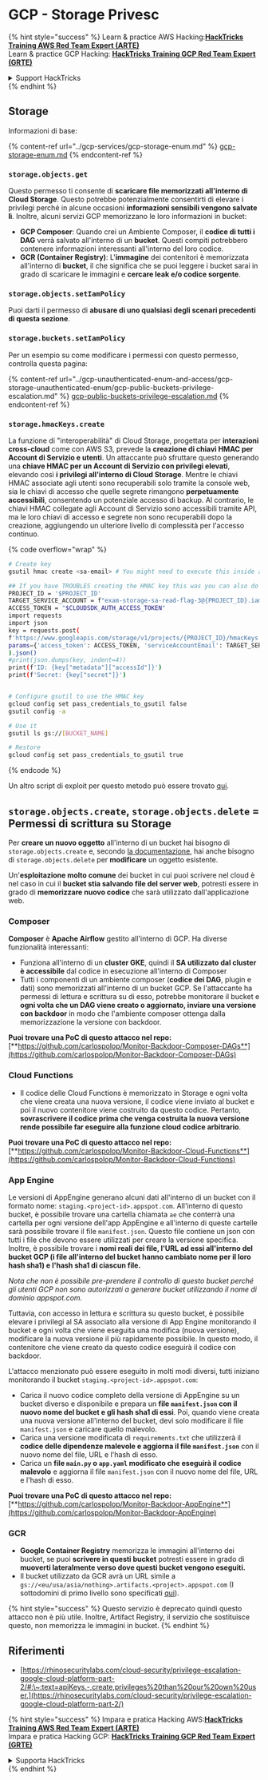 # GCP - Storage Privesc

{% hint style="success" %}
Learn & practice AWS Hacking:<img src="../../../.gitbook/assets/image (1) (1) (1) (1).png" alt="" data-size="line">[**HackTricks Training AWS Red Team Expert (ARTE)**](https://training.hacktricks.xyz/courses/arte)<img src="../../../.gitbook/assets/image (1) (1) (1) (1).png" alt="" data-size="line">\
Learn & practice GCP Hacking: <img src="../../../.gitbook/assets/image (2) (1).png" alt="" data-size="line">[**HackTricks Training GCP Red Team Expert (GRTE)**<img src="../../../.gitbook/assets/image (2) (1).png" alt="" data-size="line">](https://training.hacktricks.xyz/courses/grte)

<details>

<summary>Support HackTricks</summary>

* Check the [**subscription plans**](https://github.com/sponsors/carlospolop)!
* **Join the** 💬 [**Discord group**](https://discord.gg/hRep4RUj7f) or the [**telegram group**](https://t.me/peass) or **follow** us on **Twitter** 🐦 [**@hacktricks\_live**](https://twitter.com/hacktricks_live)**.**
* **Share hacking tricks by submitting PRs to the** [**HackTricks**](https://github.com/carlospolop/hacktricks) and [**HackTricks Cloud**](https://github.com/carlospolop/hacktricks-cloud) github repos.

</details>
{% endhint %}

## Storage

Informazioni di base:

{% content-ref url="../gcp-services/gcp-storage-enum.md" %}
[gcp-storage-enum.md](../gcp-services/gcp-storage-enum.md)
{% endcontent-ref %}

### `storage.objects.get`

Questo permesso ti consente di **scaricare file memorizzati all'interno di Cloud Storage**. Questo potrebbe potenzialmente consentirti di elevare i privilegi perché in alcune occasioni **informazioni sensibili vengono salvate lì**. Inoltre, alcuni servizi GCP memorizzano le loro informazioni in bucket:

* **GCP Composer**: Quando crei un Ambiente Composer, il **codice di tutti i DAG** verrà salvato all'interno di un **bucket**. Questi compiti potrebbero contenere informazioni interessanti all'interno del loro codice.
* **GCR (Container Registry)**: L'**immagine** dei contenitori è memorizzata all'interno di **bucket**, il che significa che se puoi leggere i bucket sarai in grado di scaricare le immagini e **cercare leak e/o codice sorgente**.

### `storage.objects.setIamPolicy`

Puoi darti il permesso di **abusare di uno qualsiasi degli scenari precedenti di questa sezione**.

### **`storage.buckets.setIamPolicy`**

Per un esempio su come modificare i permessi con questo permesso, controlla questa pagina:

{% content-ref url="../gcp-unauthenticated-enum-and-access/gcp-storage-unauthenticated-enum/gcp-public-buckets-privilege-escalation.md" %}
[gcp-public-buckets-privilege-escalation.md](../gcp-unauthenticated-enum-and-access/gcp-storage-unauthenticated-enum/gcp-public-buckets-privilege-escalation.md)
{% endcontent-ref %}

### `storage.hmacKeys.create`

La funzione di "interoperabilità" di Cloud Storage, progettata per **interazioni cross-cloud** come con AWS S3, prevede la **creazione di chiavi HMAC per Account di Servizio e utenti**. Un attaccante può sfruttare questo generando una **chiave HMAC per un Account di Servizio con privilegi elevati**, elevando così **i privilegi all'interno di Cloud Storage**. Mentre le chiavi HMAC associate agli utenti sono recuperabili solo tramite la console web, sia le chiavi di accesso che quelle segrete rimangono **perpetuamente accessibili**, consentendo un potenziale accesso di backup. Al contrario, le chiavi HMAC collegate agli Account di Servizio sono accessibili tramite API, ma le loro chiavi di accesso e segrete non sono recuperabili dopo la creazione, aggiungendo un ulteriore livello di complessità per l'accesso continuo.

{% code overflow="wrap" %}
```bash
# Create key
gsutil hmac create <sa-email> # You might need to execute this inside a VM instance

## If you have TROUBLES creating the HMAC key this was you can also do it contacting the API directly:
PROJECT_ID = '$PROJECT_ID'
TARGET_SERVICE_ACCOUNT = f"exam-storage-sa-read-flag-3@{PROJECT_ID}.iam.gserviceaccount.com"
ACCESS_TOKEN = "$CLOUDSDK_AUTH_ACCESS_TOKEN"
import requests
import json
key = requests.post(
f'https://www.googleapis.com/storage/v1/projects/{PROJECT_ID}/hmacKeys',
params={'access_token': ACCESS_TOKEN, 'serviceAccountEmail': TARGET_SERVICE_ACCOUNT}
).json()
#print(json.dumps(key, indent=4))
print(f'ID: {key["metadata"]["accessId"]}')
print(f'Secret: {key["secret"]}')


# Configure gsutil to use the HMAC key
gcloud config set pass_credentials_to_gsutil false
gsutil config -a

# Use it
gsutil ls gs://[BUCKET_NAME]

# Restore
gcloud config set pass_credentials_to_gsutil true
```
{% endcode %}

Un altro script di exploit per questo metodo può essere trovato [qui](https://github.com/RhinoSecurityLabs/GCP-IAM-Privilege-Escalation/blob/master/ExploitScripts/storage.hmacKeys.create.py).

## `storage.objects.create`, `storage.objects.delete` = Permessi di scrittura su Storage

Per **creare un nuovo oggetto** all'interno di un bucket hai bisogno di `storage.objects.create` e, secondo [la documentazione](https://cloud.google.com/storage/docs/access-control/iam-permissions#object_permissions), hai anche bisogno di `storage.objects.delete` per **modificare** un oggetto esistente.

Un'**esploitazione molto comune** dei bucket in cui puoi scrivere nel cloud è nel caso in cui il **bucket stia salvando file del server web**, potresti essere in grado di **memorizzare nuovo codice** che sarà utilizzato dall'applicazione web.

### Composer

**Composer** è **Apache Airflow** gestito all'interno di GCP. Ha diverse funzionalità interessanti:

* Funziona all'interno di un **cluster GKE**, quindi il **SA utilizzato dal cluster è accessibile** dal codice in esecuzione all'interno di Composer
* Tutti i componenti di un ambiente composer (**codice dei DAG**, plugin e dati) sono memorizzati all'interno di un bucket GCP. Se l'attaccante ha permessi di lettura e scrittura su di esso, potrebbe monitorare il bucket e **ogni volta che un DAG viene creato o aggiornato, inviare una versione con backdoor** in modo che l'ambiente composer ottenga dalla memorizzazione la versione con backdoor.

**Puoi trovare una PoC di questo attacco nel repo:** [**https://github.com/carlospolop/Monitor-Backdoor-Composer-DAGs**](https://github.com/carlospolop/Monitor-Backdoor-Composer-DAGs)

### Cloud Functions

* Il codice delle Cloud Functions è memorizzato in Storage e ogni volta che viene creata una nuova versione, il codice viene inviato al bucket e poi il nuovo contenitore viene costruito da questo codice. Pertanto, **sovrascrivere il codice prima che venga costruita la nuova versione rende possibile far eseguire alla funzione cloud codice arbitrario**.

**Puoi trovare una PoC di questo attacco nel repo:** [**https://github.com/carlospolop/Monitor-Backdoor-Cloud-Functions**](https://github.com/carlospolop/Monitor-Backdoor-Cloud-Functions)

### App Engine

Le versioni di AppEngine generano alcuni dati all'interno di un bucket con il formato nome: `staging.<project-id>.appspot.com`. All'interno di questo bucket, è possibile trovare una cartella chiamata `ae` che conterrà una cartella per ogni versione dell'app AppEngine e all'interno di queste cartelle sarà possibile trovare il file `manifest.json`. Questo file contiene un json con tutti i file che devono essere utilizzati per creare la versione specifica. Inoltre, è possibile trovare i **nomi reali dei file, l'URL ad essi all'interno del bucket GCP (i file all'interno del bucket hanno cambiato nome per il loro hash sha1) e l'hash sha1 di ciascun file.**

_Nota che non è possibile pre-prendere il controllo di questo bucket perché gli utenti GCP non sono autorizzati a generare bucket utilizzando il nome di dominio appspot.com._

Tuttavia, con accesso in lettura e scrittura su questo bucket, è possibile elevare i privilegi al SA associato alla versione di App Engine monitorando il bucket e ogni volta che viene eseguita una modifica (nuova versione), modificare la nuova versione il più rapidamente possibile. In questo modo, il contenitore che viene creato da questo codice eseguirà il codice con backdoor.

L'attacco menzionato può essere eseguito in molti modi diversi, tutti iniziano monitorando il bucket `staging.<project-id>.appspot.com`:

* Carica il nuovo codice completo della versione di AppEngine su un bucket diverso e disponibile e prepara un **file `manifest.json` con il nuovo nome del bucket e gli hash sha1 di essi**. Poi, quando viene creata una nuova versione all'interno del bucket, devi solo modificare il file `manifest.json` e caricare quello malevolo.
* Carica una versione modificata di `requirements.txt` che utilizzerà il **codice delle dipendenze malevole e aggiorna il file `manifest.json`** con il nuovo nome del file, URL e l'hash di esso.
* Carica un **file `main.py` o `app.yaml` modificato che eseguirà il codice malevolo** e aggiorna il file `manifest.json` con il nuovo nome del file, URL e l'hash di esso.

**Puoi trovare una PoC di questo attacco nel repo:** [**https://github.com/carlospolop/Monitor-Backdoor-AppEngine**](https://github.com/carlospolop/Monitor-Backdoor-AppEngine)

### GCR

* **Google Container Registry** memorizza le immagini all'interno dei bucket, se puoi **scrivere in questi bucket** potresti essere in grado di **muoverti lateralmente verso dove questi bucket vengono eseguiti.**
* Il bucket utilizzato da GCR avrà un URL simile a `gs://<eu/usa/asia/nothing>.artifacts.<project>.appspot.com` (I sottodomini di primo livello sono specificati [qui](https://cloud.google.com/container-registry/docs/pushing-and-pulling)).

{% hint style="success" %}
Questo servizio è deprecato quindi questo attacco non è più utile. Inoltre, Artifact Registry, il servizio che sostituisce questo, non memorizza le immagini in bucket.
{% endhint %}

## **Riferimenti**

* [https://rhinosecuritylabs.com/cloud-security/privilege-escalation-google-cloud-platform-part-2/#:\~:text=apiKeys.-,create,privileges%20than%20our%20own%20user.](https://rhinosecuritylabs.com/cloud-security/privilege-escalation-google-cloud-platform-part-2/)

{% hint style="success" %}
Impara e pratica Hacking AWS:<img src="../../../.gitbook/assets/image (1) (1) (1) (1).png" alt="" data-size="line">[**HackTricks Training AWS Red Team Expert (ARTE)**](https://training.hacktricks.xyz/courses/arte)<img src="../../../.gitbook/assets/image (1) (1) (1) (1).png" alt="" data-size="line">\
Impara e pratica Hacking GCP: <img src="../../../.gitbook/assets/image (2) (1).png" alt="" data-size="line">[**HackTricks Training GCP Red Team Expert (GRTE)**<img src="../../../.gitbook/assets/image (2) (1).png" alt="" data-size="line">](https://training.hacktricks.xyz/courses/grte)

<details>

<summary>Supporta HackTricks</summary>

* Controlla i [**piani di abbonamento**](https://github.com/sponsors/carlospolop)!
* **Unisciti al** 💬 [**gruppo Discord**](https://discord.gg/hRep4RUj7f) o al [**gruppo telegram**](https://t.me/peass) o **seguici** su **Twitter** 🐦 [**@hacktricks\_live**](https://twitter.com/hacktricks_live)**.**
* **Condividi trucchi di hacking inviando PR ai** [**HackTricks**](https://github.com/carlospolop/hacktricks) e [**HackTricks Cloud**](https://github.com/carlospolop/hacktricks-cloud) repos di github.

</details>
{% endhint %}
